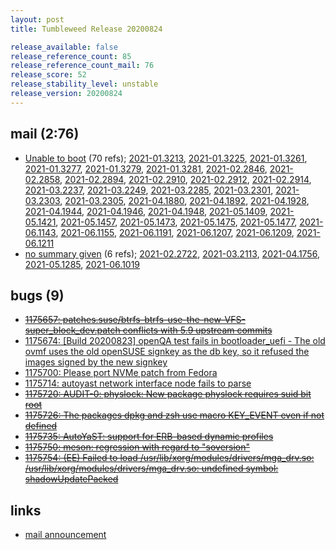 ```yaml
---
layout: post
title: Tumbleweed Release 20200824

release_available: false
release_reference_count: 85
release_reference_count_mail: 76
release_score: 52
release_stability_level: unstable
release_version: 20200824
---
```


## mail (2:76)

- [Unable to boot](https://lists.opensuse.org/opensuse-factory/2020-08/msg00354.html) (70 refs); [2021-01.3213](https://github.com/boombatower/tumbleweed-review/issues/10), [2021-01.3225](https://github.com/boombatower/tumbleweed-review/issues/10), [2021-01.3261](https://github.com/boombatower/tumbleweed-review/issues/10), [2021-01.3277](https://github.com/boombatower/tumbleweed-review/issues/10), [2021-01.3279](https://github.com/boombatower/tumbleweed-review/issues/10), [2021-01.3281](https://github.com/boombatower/tumbleweed-review/issues/10), [2021-02.2846](https://github.com/boombatower/tumbleweed-review/issues/10), [2021-02.2858](https://github.com/boombatower/tumbleweed-review/issues/10), [2021-02.2894](https://github.com/boombatower/tumbleweed-review/issues/10), [2021-02.2910](https://github.com/boombatower/tumbleweed-review/issues/10), [2021-02.2912](https://github.com/boombatower/tumbleweed-review/issues/10), [2021-02.2914](https://github.com/boombatower/tumbleweed-review/issues/10), [2021-03.2237](https://github.com/boombatower/tumbleweed-review/issues/10), [2021-03.2249](https://github.com/boombatower/tumbleweed-review/issues/10), [2021-03.2285](https://github.com/boombatower/tumbleweed-review/issues/10), [2021-03.2301](https://github.com/boombatower/tumbleweed-review/issues/10), [2021-03.2303](https://github.com/boombatower/tumbleweed-review/issues/10), [2021-03.2305](https://github.com/boombatower/tumbleweed-review/issues/10), [2021-04.1880](https://github.com/boombatower/tumbleweed-review/issues/10), [2021-04.1892](https://github.com/boombatower/tumbleweed-review/issues/10), [2021-04.1928](https://github.com/boombatower/tumbleweed-review/issues/10), [2021-04.1944](https://github.com/boombatower/tumbleweed-review/issues/10), [2021-04.1946](https://github.com/boombatower/tumbleweed-review/issues/10), [2021-04.1948](https://github.com/boombatower/tumbleweed-review/issues/10), [2021-05.1409](https://github.com/boombatower/tumbleweed-review/issues/10), [2021-05.1421](https://github.com/boombatower/tumbleweed-review/issues/10), [2021-05.1457](https://github.com/boombatower/tumbleweed-review/issues/10), [2021-05.1473](https://github.com/boombatower/tumbleweed-review/issues/10), [2021-05.1475](https://github.com/boombatower/tumbleweed-review/issues/10), [2021-05.1477](https://github.com/boombatower/tumbleweed-review/issues/10), [2021-06.1143](https://github.com/boombatower/tumbleweed-review/issues/10), [2021-06.1155](https://github.com/boombatower/tumbleweed-review/issues/10), [2021-06.1191](https://github.com/boombatower/tumbleweed-review/issues/10), [2021-06.1207](https://github.com/boombatower/tumbleweed-review/issues/10), [2021-06.1209](https://github.com/boombatower/tumbleweed-review/issues/10), [2021-06.1211](https://github.com/boombatower/tumbleweed-review/issues/10)
- [no summary given](https://github.com/boombatower/tumbleweed-review/issues/10) (6 refs); [2021-02.2722](https://github.com/boombatower/tumbleweed-review/issues/10), [2021-03.2113](https://github.com/boombatower/tumbleweed-review/issues/10), [2021-04.1756](https://github.com/boombatower/tumbleweed-review/issues/10), [2021-05.1285](https://github.com/boombatower/tumbleweed-review/issues/10), [2021-06.1019](https://github.com/boombatower/tumbleweed-review/issues/10)

## bugs (9)

<!--more-->

- ~~[1175657: patches.suse/btrfs-btrfs-use-the-new-VFS-super_block_dev.patch conflicts with 5.9 upstream commits](https://bugzilla.opensuse.org/show_bug.cgi?id=1175657)~~
- [1175674: \[Build 20200823\] openQA test fails in bootloader_uefi - The old ovmf uses the old openSUSE signkey as the db key, so it refused the images signed by the new signkey](https://bugzilla.opensuse.org/show_bug.cgi?id=1175674)
- [1175700: Please port NVMe patch from Fedora](https://bugzilla.opensuse.org/show_bug.cgi?id=1175700)
- [1175714: autoyast network interface node fails to parse](https://bugzilla.opensuse.org/show_bug.cgi?id=1175714)
- ~~[1175720: AUDIT-0: physlock: New package physlock requires suid bit root](https://bugzilla.opensuse.org/show_bug.cgi?id=1175720)~~
- ~~[1175726: The packages dpkg and zsh use macro KEY_EVENT even if not defined](https://bugzilla.opensuse.org/show_bug.cgi?id=1175726)~~
- ~~[1175735: AutoYaST: support for ERB-based dynamic profiles](https://bugzilla.opensuse.org/show_bug.cgi?id=1175735)~~
- ~~[1175750: meson: regression with regard to "soversion"](https://bugzilla.opensuse.org/show_bug.cgi?id=1175750)~~
- ~~[1175754: (EE) Failed to load /usr/lib/xorg/modules/drivers/mga_drv.so: /usr/lib/xorg/modules/drivers/mga_drv.so: undefined symbol: shadowUpdatePacked](https://bugzilla.opensuse.org/show_bug.cgi?id=1175754)~~



## links

- [mail announcement](https://github.com/boombatower/tumbleweed-review/issues/10)

